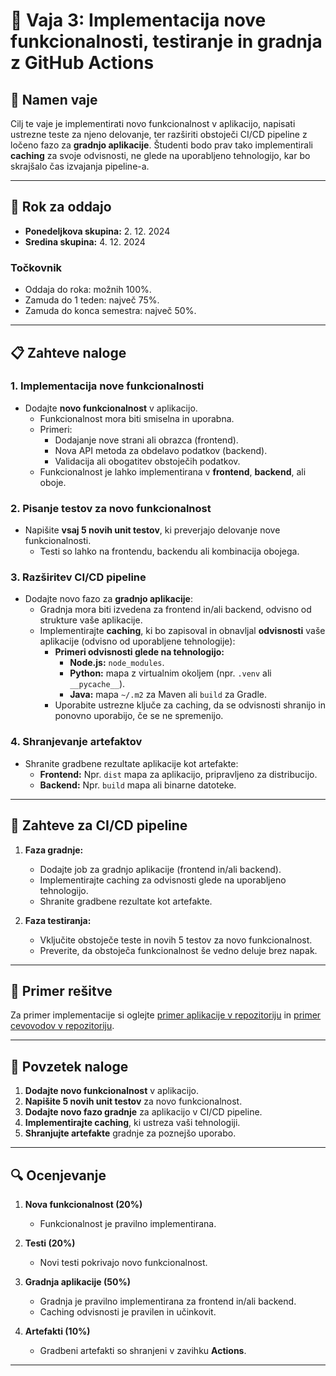 # 📝 Vaja 3: Implementacija nove funkcionalnosti, testiranje in gradnja z GitHub Actions

## 📑 Namen vaje
Cilj te vaje je implementirati novo funkcionalnost v aplikacijo, napisati ustrezne teste za njeno delovanje, ter razširiti obstoječi CI/CD pipeline z ločeno fazo za **gradnjo aplikacije**. Študenti bodo prav tako implementirali **caching** za svoje odvisnosti, ne glede na uporabljeno tehnologijo, kar bo skrajšalo čas izvajanja pipeline-a.

---

## 📅 Rok za oddajo

- **Ponedeljkova skupina:** 2. 12. 2024  
- **Sredina skupina:** 4. 12. 2024  

### Točkovnik
- Oddaja do roka: možnih 100%.  
- Zamuda do 1 teden: največ 75%.  
- Zamuda do konca semestra: največ 50%.  

---

## 📋 Zahteve naloge

### 1. Implementacija nove funkcionalnosti
- Dodajte **novo funkcionalnost** v aplikacijo.  
  - Funkcionalnost mora biti smiselna in uporabna.  
  - Primeri:
    - Dodajanje nove strani ali obrazca (frontend).
    - Nova API metoda za obdelavo podatkov (backend).
    - Validacija ali obogatitev obstoječih podatkov.  
  - Funkcionalnost je lahko implementirana v **frontend**, **backend**, ali oboje.

### 2. Pisanje testov za novo funkcionalnost
- Napišite **vsaj 5 novih unit testov**, ki preverjajo delovanje nove funkcionalnosti.  
  - Testi so lahko na frontendu, backendu ali kombinacija obojega.  

### 3. Razširitev CI/CD pipeline
- Dodajte novo fazo za **gradnjo aplikacije**:
  - Gradnja mora biti izvedena za frontend in/ali backend, odvisno od strukture vaše aplikacije.
  - Implementirajte **caching**, ki bo zapisoval in obnavljal **odvisnosti** vaše aplikacije (odvisno od uporabljene tehnologije):
    - **Primeri odvisnosti glede na tehnologijo:**
      - **Node.js:** `node_modules`.
      - **Python:** mapa z virtualnim okoljem (npr. `.venv` ali `__pycache__`).
      - **Java:** mapa `~/.m2` za Maven ali `build` za Gradle.
    - Uporabite ustrezne ključe za caching, da se odvisnosti shranijo in ponovno uporabijo, če se ne spremenijo.  

### 4. Shranjevanje artefaktov
- Shranite gradbene rezultate aplikacije kot artefakte:
  - **Frontend:** Npr. `dist` mapa za aplikacijo, pripravljeno za distribucijo.
  - **Backend:** Npr. `build` mapa ali binarne datoteke.

---

## 🎯 Zahteve za CI/CD pipeline
1. **Faza gradnje:**
   - Dodajte job za gradnjo aplikacije (frontend in/ali backend).
   - Implementirajte caching za odvisnosti glede na uporabljeno tehnologijo.
   - Shranite gradbene rezultate kot artefakte.

2. **Faza testiranja:**
   - Vključite obstoječe teste in novih 5 testov za novo funkcionalnost.
   - Preverite, da obstoječa funkcionalnost še vedno deluje brez napak.

---

## 📘 Primer rešitve
Za primer implementacije si oglejte [primer aplikacije v repozitoriju](https://github.com/HlisTilen/RIRS/tree/main/02_DevOps_Testing/primer) in [primer cevovodov v repozitoriju](https://github.com/HlisTilen/RIRS/tree/main/.github/workflows).

---

## 🔄 Povzetek naloge
1. **Dodajte novo funkcionalnost** v aplikacijo.  
2. **Napišite 5 novih unit testov** za novo funkcionalnost.  
3. **Dodajte novo fazo gradnje** za aplikacijo v CI/CD pipeline.  
4. **Implementirajte caching**, ki ustreza vaši tehnologiji.  
5. **Shranjujte artefakte** gradnje za poznejšo uporabo.  

---

## 🔍 Ocenjevanje
1. **Nova funkcionalnost (20%)**  
   - Funkcionalnost je pravilno implementirana.  

2. **Testi (20%)**  
   - Novi testi pokrivajo novo funkcionalnost.  

3. **Gradnja aplikacije (50%)**  
   - Gradnja je pravilno implementirana za frontend in/ali backend.  
   - Caching odvisnosti je pravilen in učinkovit.  

4. **Artefakti (10%)**  
   - Gradbeni artefakti so shranjeni v zavihku **Actions**.  

---
